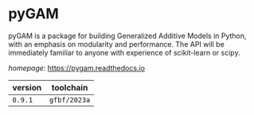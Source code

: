 # pyGAM

pyGAM is a package for building Generalized Additive Models in Python, with an emphasis on modularity and performance. The API will be immediately familiar to anyone with experience of scikit-learn or scipy.

*homepage*: <https://pygam.readthedocs.io>

version | toolchain
--------|----------
``0.9.1`` | ``gfbf/2023a``
